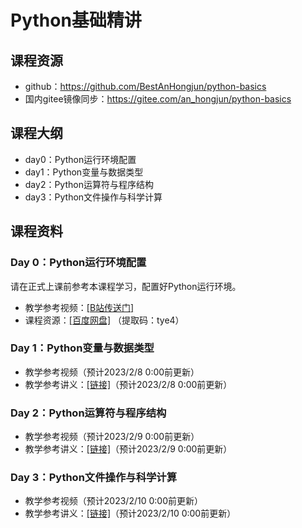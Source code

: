 # Python基础精讲
## 课程资源
* github：https://github.com/BestAnHongjun/python-basics
* 国内gitee镜像同步：https://gitee.com/an_hongjun/python-basics
## 课程大纲
* day0：Python运行环境配置
* day1：Python变量与数据类型
* day2：Python运算符与程序结构
* day3：Python文件操作与科学计算

## 课程资料
### Day 0：Python运行环境配置
请在正式上课前参考本课程学习，配置好Python运行环境。
* 教学参考视频：[[B站传送门]](https://www.bilibili.com/video/BV1DL4y1b7G2/?spm_id_from=333.999.0.0&vd_source=8d5b18c3e81d76ac1d81cb328e0d506b)
* 课程资源：[[百度网盘]](https://pan.baidu.com/s/1FXBCt6gtozkHHC3OaqK8JQ) （提取码：tye4）

### Day 1：Python变量与数据类型
* 教学参考视频（预计2023/2/8 0:00前更新）
* 教学参考讲义：[[链接]](day1/)（预计2023/2/8 0:00前更新）

### Day 2：Python运算符与程序结构
* 教学参考视频（预计2023/2/9 0:00前更新）
* 教学参考讲义：[[链接]](day2/)（预计2023/2/9 0:00前更新）

### Day 3：Python文件操作与科学计算
* 教学参考视频（预计2023/2/10 0:00前更新）
* 教学参考讲义：[[链接]](day3/)（预计2023/2/10 0:00前更新）